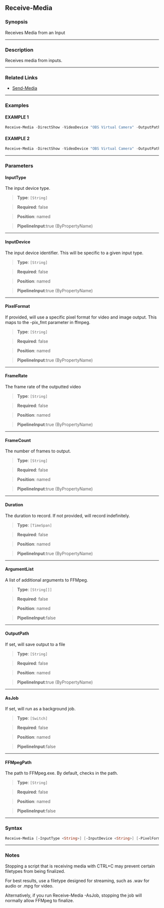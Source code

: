 Receive-Media
-------------
### Synopsis
Receives Media from an Input

---
### Description

Receives media from inputs.

---
### Related Links
* [Send-Media](Send-Media.md)



---
### Examples
#### EXAMPLE 1
```PowerShell
Receive-Media -DirectShow -VideoDevice "OBS Virtual Camera" -OutputPath .\Desktop.mpg
```

#### EXAMPLE 2
```PowerShell
Receive-Media -DirectShow -VideoDevice "OBS Virtual Camera" -OutputPath .\Desktop.mkv -AsJob
```

---
### Parameters
#### **InputType**

The input device type.



> **Type**: ```[String]```

> **Required**: false

> **Position**: named

> **PipelineInput**:true (ByPropertyName)



---
#### **InputDevice**

The input device identifier.  This will be specific to a given input type.



> **Type**: ```[String]```

> **Required**: false

> **Position**: named

> **PipelineInput**:true (ByPropertyName)



---
#### **PixelFormat**

If provided, will use a specific pixel format for video and image output.  This maps to the -pix_fmt parameter in ffmpeg.



> **Type**: ```[String]```

> **Required**: false

> **Position**: named

> **PipelineInput**:true (ByPropertyName)



---
#### **FrameRate**

The frame rate of the outputted video



> **Type**: ```[String]```

> **Required**: false

> **Position**: named

> **PipelineInput**:true (ByPropertyName)



---
#### **FrameCount**

The number of frames to output.



> **Type**: ```[String]```

> **Required**: false

> **Position**: named

> **PipelineInput**:true (ByPropertyName)



---
#### **Duration**

The duration to record.  If not provided, will record indefinitely.



> **Type**: ```[TimeSpan]```

> **Required**: false

> **Position**: named

> **PipelineInput**:true (ByPropertyName)



---
#### **ArgumentList**

A list of additional arguments to FFMpeg.



> **Type**: ```[String[]]```

> **Required**: false

> **Position**: named

> **PipelineInput**:false



---
#### **OutputPath**

If set, will save output to a file



> **Type**: ```[String]```

> **Required**: false

> **Position**: named

> **PipelineInput**:true (ByPropertyName)



---
#### **AsJob**

If set, will run as a background job.



> **Type**: ```[Switch]```

> **Required**: false

> **Position**: named

> **PipelineInput**:false



---
#### **FFMpegPath**

The path to FFMpeg.exe.  By default, checks in the path.



> **Type**: ```[String]```

> **Required**: false

> **Position**: named

> **PipelineInput**:false



---
### Syntax
```PowerShell
Receive-Media [-InputType <String>] [-InputDevice <String>] [-PixelFormat <String>] [-FrameRate <String>] [-FrameCount <String>] [-Duration <TimeSpan>] [-ArgumentList <String[]>] [-OutputPath <String>] [-AsJob] [-FFMpegPath <String>] [<CommonParameters>]
```
---
### Notes
Stopping a script that is receiving media with CTRL+C may prevent certain filetypes from being finalized.

For best results, use a filetype designed for streaming, such as .wav for audio or .mpg for video.

Alternatively, if you run Receive-Media -AsJob, stopping the job will normally allow FFMpeg to finalize.
